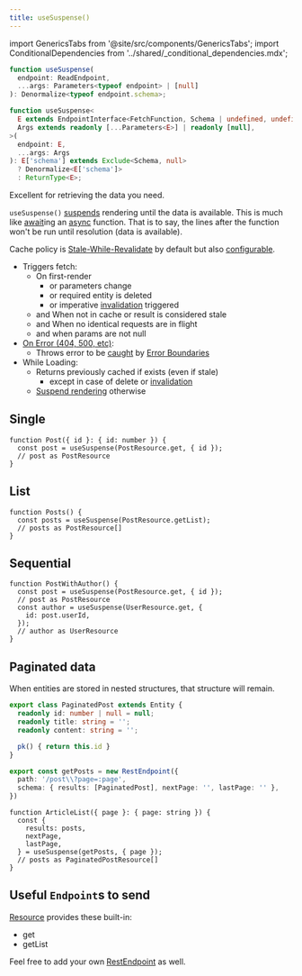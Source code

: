 ```yaml
---
title: useSuspense()
---
```


<head>
  <title>useSuspense() - Data fetching with Suspense</title>
</head>

import GenericsTabs from '@site/src/components/GenericsTabs';
import ConditionalDependencies from '../shared/_conditional_dependencies.mdx';

<GenericsTabs>

```typescript
function useSuspense(
  endpoint: ReadEndpoint,
  ...args: Parameters<typeof endpoint> | [null]
): Denormalize<typeof endpoint.schema>;
```

```typescript
function useSuspense<
  E extends EndpointInterface<FetchFunction, Schema | undefined, undefined>,
  Args extends readonly [...Parameters<E>] | readonly [null],
>(
  endpoint: E,
  ...args: Args
): E['schema'] extends Exclude<Schema, null>
  ? Denormalize<E['schema']>
  : ReturnType<E>;
```

</GenericsTabs>

Excellent for retrieving the data you need.

`useSuspense()` [suspends](../getting-started/data-dependency#async-fallbacks) rendering until the data is available. This is much like [await](https://developer.mozilla.org/en-US/docs/Web/JavaScript/Reference/Operators/await)ing an [async](https://developer.mozilla.org/en-US/docs/Web/JavaScript/Reference/Statements/async_function) function. That is to say, the lines after the function won't be run until resolution (data is available).

Cache policy is [Stale-While-Revalidate](https://tools.ietf.org/html/rfc5861) by default but also [configurable](../getting-started/expiry-policy.md).

- Triggers fetch:
  - On first-render
    - or parameters change
    - or required entity is deleted
    - or imperative [invalidation](./Controller.md#invalidate) triggered
  - and When not in cache or result is considered stale
  - and When no identical requests are in flight
  - and when params are not null
- [On Error (404, 500, etc)](https://www.restapitutorial.com/httpstatuscodes.html):
  - Throws error to be [caught](../getting-started/data-dependency#async-fallbacks) by [Error Boundaries](https://reactjs.org/docs/error-boundaries.html)
- While Loading:
  - Returns previously cached if exists (even if stale)
    - except in case of delete or [invalidation](./Controller.md#invalidate)
  - [Suspend rendering](../getting-started/data-dependency#async-fallbacks) otherwise

## Single

```tsx
function Post({ id }: { id: number }) {
  const post = useSuspense(PostResource.get, { id });
  // post as PostResource
}
```

## List

```tsx
function Posts() {
  const posts = useSuspense(PostResource.getList);
  // posts as PostResource[]
}
```

## Sequential

```tsx
function PostWithAuthor() {
  const post = useSuspense(PostResource.get, { id });
  // post as PostResource
  const author = useSuspense(UserResource.get, {
    id: post.userId,
  });
  // author as UserResource
}
```

## Paginated data

When entities are stored in nested structures, that structure will remain.

```typescript
export class PaginatedPost extends Entity {
  readonly id: number | null = null;
  readonly title: string = '';
  readonly content: string = '';

  pk() { return this.id }
}

export const getPosts = new RestEndpoint({
  path: '/post\\?page=:page',
  schema: { results: [PaginatedPost], nextPage: '', lastPage: '' },
})
```

```tsx
function ArticleList({ page }: { page: string }) {
  const {
    results: posts,
    nextPage,
    lastPage,
  } = useSuspense(getPosts, { page });
  // posts as PaginatedPostResource[]
}
```
<ConditionalDependencies />

## Useful `Endpoint`s to send

[Resource](/rest/api/createResource#members) provides these built-in:

- get
- getList

Feel free to add your own [RestEndpoint](/rest/api/RestEndpoint) as well.
